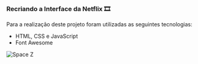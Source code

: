 ### Recriando a Interface da Netflix 🎞

Para a realização deste projeto foram utilizadas as seguintes tecnologias:
* HTML, CSS e JavaScript
* Font Awesome

![Space Z](https://https://cdn.discordapp.com/attachments/887544607599120404/960532163621687326/SpaceZ.PNG)
